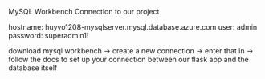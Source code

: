 MySQL Workbench Connection to our project

hostname: huyvo1208-mysqlserver.mysql.database.azure.com
user: admin
password: superadmin1!


download mysql workbench -> create a new connection -> enter that in -> follow the docs to set up your connection between our flask app and the database itself
